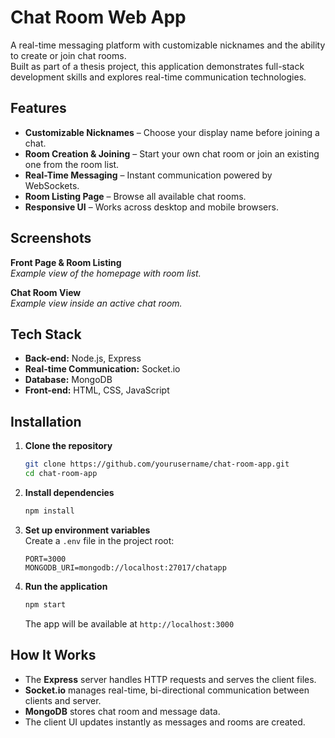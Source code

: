 # Chat Room Web App

A real-time messaging platform with customizable nicknames and the ability to create or join chat rooms.  
Built as part of a thesis project, this application demonstrates full-stack development skills and explores real-time communication technologies.

## Features

- **Customizable Nicknames** – Choose your display name before joining a chat.
- **Room Creation & Joining** – Start your own chat room or join an existing one from the room list.
- **Real-Time Messaging** – Instant communication powered by WebSockets.
- **Room Listing Page** – Browse all available chat rooms.
- **Responsive UI** – Works across desktop and mobile browsers.

## Screenshots

**Front Page & Room Listing**  
_Example view of the homepage with room list._

**Chat Room View**  
_Example view inside an active chat room._

## Tech Stack

- **Back-end:** Node.js, Express
- **Real-time Communication:** Socket.io
- **Database:** MongoDB
- **Front-end:** HTML, CSS, JavaScript

## Installation

1. **Clone the repository**
   ```bash
   git clone https://github.com/yourusername/chat-room-app.git
   cd chat-room-app
   ```

2. **Install dependencies**
   ```bash
   npm install
   ```

3. **Set up environment variables**  
   Create a `.env` file in the project root:
   ```env
   PORT=3000
   MONGODB_URI=mongodb://localhost:27017/chatapp
   ```

4. **Run the application**
   ```bash
   npm start
   ```
   The app will be available at `http://localhost:3000`

## How It Works

- The **Express** server handles HTTP requests and serves the client files.
- **Socket.io** manages real-time, bi-directional communication between clients and server.
- **MongoDB** stores chat room and message data.
- The client UI updates instantly as messages and rooms are created.